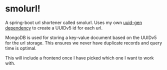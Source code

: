 # smolurl!

A spring-boot url shortener called smolurl. Uses my own [uuid-gen dependency](https://github.com/sxeix/uuid-gen) to create a UUIDv5 id for each url.

MongoDB is used for storing a key-value document based on the UUIDv5 for the url storage. This ensures we never have duplicate records and query time is optimal.

This will include a frontend once I have picked which one I want to work with.
